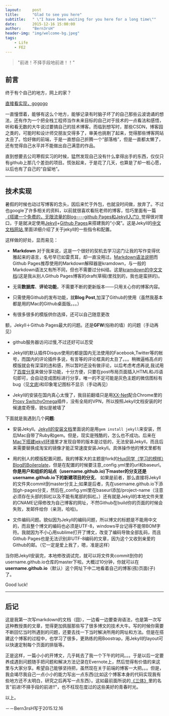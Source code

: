 ```yaml
---
layout:     post
title:      "Glad to see you here"
subtitle:   " \"I have been waiting for you here for a long time\""
date:       2015-12-16 15:00:00
author:     "Bern3rsH"
header-img: "img/welcome-bg.jpeg"
tags:
    - Life 
    - FE2
---
```




> "前进！不择手段地前进！！"

## 前言

终于有个自己的地方，网上的家？

[直接看实现，gogogo](#build)

一直憧憬着，能够有这么个地方，能够记录有时脑子坏了的自己那些云波诡谲的想法，还有作为一个把全栈工程师当作未来目标的自己对于技术的一点看法和感悟，听和看无数的大牛说过要搞自己的技术博客。而临到想写时，那些CSDN，博客园之类的，可能时和设计师交朋友交得多了，审美也挑剔了起来，觉得那些博客网站太丑了。恰好做的前端，于是一直想自己折腾一个“部落格”，但是一直都太懒了，还有觉得自己水平并不能做出自己满意的作品。

直到想要去公司寒假实习的时候，猛然发现自己没有什么拿得出手的东西，仅仅只有github上那几个差劲的项目。慌张起来，于是花了几天，也算是了却一桩心愿，以后也有了自己的“自留地”。

<p id = "build"></p>

---

## 技术实现

暑假的时候也动过写博客的念头，因后来忙于外包，也就没时间做，放弃了。不过也google了许多相关的资料，以前就很喜欢看阮老师的博客，恰巧里面有一篇[《搭建一个免费的，无限流量的Blog----github Pages和Jekyll入门》](http://www.ruanyifeng.com/blog/2012/08/blogging_with_jekyll.html)觉得很对胃口，于是就决定使用[Jekyll](http://jekyllrb.com/)+[Github Pages](https://pages.github.com/)来搭建我的“小窝”。这是Jekyll的[中文文档网站](http://jekyllcn.com/),里面详细介绍了关于jekyll的一些指令和配置。

这样做的好处，显而易见：

* **Markdown** 对于我来说，这是一个很好的契机去学习这门让我的写作变得优雅起来的语言，名号早已如雷贯耳，却一直没用过。[Markdown语法说明](http://wowubuntu.com/markdown/)而Github Pages推荐使用的Markdown解释器是kramdown，与一般的Markdown语法又有所不同，但也不需要过分纠结。这是[kramdown的中文文档](https://github.com/flyaway1217/flyaway1217.github.com/blob/master/_drafts/Kramdown-Syntax.md)(这是我从别人Github Pages博客的draft(草稿)里找到的，我也是蛮拼的)。

* 无需**数据库**、**评论功能**，不需要不断的更新版本——只用关心你的博客内容。

* 只需使用Github的发布功能，就**Blog Post**,加深了Github的使用（虽然我基本都是用的Mac的Github桌面版。。。）

* 有很多很多的模版供你选择，还可以自己随意更改


额，Jekyll＋Github Pages最大的问题。还是**GFW**(俗称的墙）的问题（手动再见）

* github服务器访问过慢,不过还好可以忍受

* Jekyll的默认插件Disqus使用的都是国内无法使用的Facebook,Twitter等的帐号，而国内的评论插件多说，有言等的评论框真的太丑了。。。稍微逼格高点的模版就会有深深的违和感，所以暂时还没有做评论，以后考虑考虑再说,我试用了[百度分享](http://share.baidu.com/)来做分享功能，十分方便，只要在post布局页面插入HTML和JS语句即可，会自动变成图标进行分享，唯一的不足可能是灰色主题的微信图标有bug（见[文底](#bug))和印象笔记图标不显示（手动再见）

* Jekyll的安装在国内真心太慢了，我目前翻墙只是用[XX-Net](https://github.com/XX-net/XX-Net)配合Chrome里的[Proxy SwitchyOmega](https://chrome.google.com/webstore/detail/proxy-switchyomega/padekgcemlokbadohgkifijomclgjgif?utm_source=chrome-ntp-icon)插件，没有全局的VPN，所以按照Jekyll文档安装的时候速度奇慢，貌似是被墙了



下面就是我遇到几个**问题**:

* 安装Jekyll。[Jekyll的安装文档](http://jekyll.bootcss.com/docs/installation/)里面说的是用`gem install jekyll`来安装，然后Mac自带了Ruby和gem。但是，现实是残酷的，怎么也不成功。后来在[Mac下搭建jekyll环境](http://www.cnblogs.com/kaiye/archive/2013/04/24/3039345.html)里才发现自带的版本是过低的，无法安装Jekyll，而且后来需要替换成淘宝的镜像才能正常速度安装Jekyll。具体操作他的博文里都有

* 用的别人的模版配置问题。我的博客大的主题是fork的[Hux同学（学习的榜样）Blog的Boilerplate](https://github.com/Huxpro/huxblog-boilerplate)，但是在配置的时候要注意\_config.yml里的url和baseurl。**你是用户和组织的站点（username.github.io)下master的分支还是username.github.io下的新建项目的分支**。 如果是前者，那么直接将Jekyll的文件夹commit到master分支上;如果是后者，先在username.github.io下添加gh-pages分支，然后在\_config.yml里在baseurl添加/project-name（注意必须存在头部的斜杠以及不能有尾部的斜杠。）还有就是Jekyll的本地文件夹里的CNAME记得修改为自己博客的网址，不然Github在build你的页面的时候会失败，发邮件给你（亲测，哈哈)。

* 文件编码问题。貌似因为Jekyll的编码问题，所以博文的标题是不能用中文的，而且整个博文的编码也必须是UTF-8，windows平台记得不能带BOM字符。我就因为不小心用sublime打开了博文，改变了编码导致全部乱码，而且Github Pages也是无法识别非UTF-8编码的文章，因为这个又收到亲爱的Github的邮。（它一定是爱上我了，嗯，准是这样）




当你把Jekyll安装完，本地修改调试完，就可以将文件夹commit到你的username.github.io仓库的master下啦。大概过10分钟，你就可以在**username.github.io**（默认）这个网址下中二地看着自己的博客(孩)页面(子)了。

Good luck!

---

## 后记

这是我第一次写markdown的文档（囧），一边看一边要查询语法，也是第一次写这种教授类的文章，觉得更加佩服那些写了很多博文的技术大牛。写的时候你需要不断回忆当时所遇到的问题，还要去找一下当时解决所用的网址和方法。但是在搭建这个博客的过程中，也学习了很多，更熟练的用Boostrap，用Jekyll的layout可以快速定制每个页面的排版等。

正是这样，一篇小小的开博文，几乎耗去了我一个下午的时间。。。于是以后一定要养成遇到问题随手把问题和解决方法记录在Evernote上，然后觉得有价值的来这里与大家分享。希望自己能够坚持把，虽然现在关于前端的博客一大把。。。但是，我会竭尽我自己一点小小的能力写出一点东西(比如这个博客本身的代码实现我有些地方还不太明白，研究之后再写一点东西）。这如最前面所说的[《三体》](http://book.douban.com/subject/2567698/)里的名言"前进!不择手段的前进!!"，也不枉现在度过的这些美好的青春时光。


以上。

<p id = "bug"></p>                                             
  －－Bern3rsH写于2015.12.16
   










 
